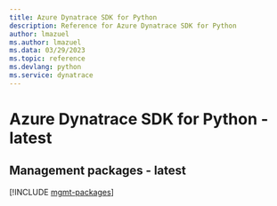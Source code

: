 ```yaml
---
title: Azure Dynatrace SDK for Python
description: Reference for Azure Dynatrace SDK for Python
author: lmazuel
ms.author: lmazuel
ms.data: 03/29/2023
ms.topic: reference
ms.devlang: python
ms.service: dynatrace
---
```

# Azure Dynatrace SDK for Python - latest

## Management packages - latest
[!INCLUDE [mgmt-packages](dynatrace-mgmt-index.md)]